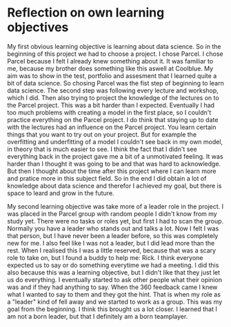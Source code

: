 # Reflection on own learning objectives

My first obvious learning objective is learning about data science. So in the beginning of this project we had to choose a project. I chose Parcel. I chose Parcel because I felt I already knew something about it. It was familiar to me, because my brother does something like this aswell at Coolblue. My aim was to show in the test, portfolio and assesment that I learned quite a bit of data science. So chosing Parcel was the fist step of beginning to learn data science. The second step was following every lecture and workshop, which I did. Then also trying to project the knowledge of the lectures on to the Parcel project. This was a bit harder than I expected. Eventually I had too much problems with creating a model in the first place, so I couldn't practice everything on the Parcel project. I do think that staying up to date with the lectures had an influence on the Parcel project. You learn certain things that you want to try out on your project. But for example the overfitting and underfitting of a model I couldn't see back in my own model, in theory that is much easier to see. I think the fact that I didn't see everything back in the project gave me a bit of a unmotivated feeling. It was harder than I thought it was going to be and that was hard to acknowledge. But then I thought about the time after this project where I can learn more and pratice more in this subject field. So in the end I did obtain a lot of knowledge about data science and therefor I achieved my goal, but there is space to leard and grow in the future. 


My second learning objective was take more of a leader role in the project. I was placed in the Parcel group with random people I didn't know from my study yet. There were no tasks or roles yet, but first I had to scan the group. Normally you have a leader who stands out and talks a lot. Now I felt I was that person, but I have never been a leader before, so this was completely new for me. I also feel like I was not a leader, but I did lead more than the rest. When I realised this I was a little reserved, because that was a scary role to take on, but I found a buddy to help me: Rick. I think everyone expected us to say or do something everytime we had a meeting. I did this also because this was a learning objective, but I didn't like that they just let us do everything. I eventually started to ask other people what their opinion was and if they had anything to say. When the 360 feedback came I knew what I wanted to say to them and they got the hint. That is when my role as a "leader" kind of fell away and we started to work as a group. This was my goal from the beginning. I think this brought us a lot closer. I learned that I am not a born leader, but that I definitely am a born teamplayer. 
